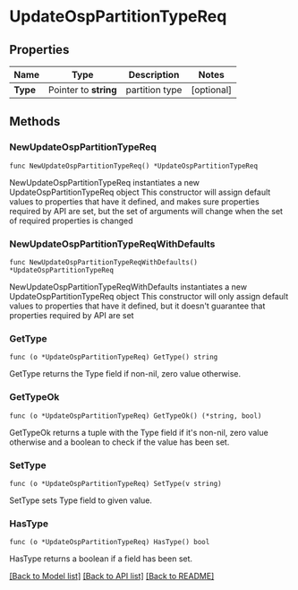 # UpdateOspPartitionTypeReq

## Properties

Name | Type | Description | Notes
------------ | ------------- | ------------- | -------------
**Type** | Pointer to **string** | partition type | [optional] 

## Methods

### NewUpdateOspPartitionTypeReq

`func NewUpdateOspPartitionTypeReq() *UpdateOspPartitionTypeReq`

NewUpdateOspPartitionTypeReq instantiates a new UpdateOspPartitionTypeReq object
This constructor will assign default values to properties that have it defined,
and makes sure properties required by API are set, but the set of arguments
will change when the set of required properties is changed

### NewUpdateOspPartitionTypeReqWithDefaults

`func NewUpdateOspPartitionTypeReqWithDefaults() *UpdateOspPartitionTypeReq`

NewUpdateOspPartitionTypeReqWithDefaults instantiates a new UpdateOspPartitionTypeReq object
This constructor will only assign default values to properties that have it defined,
but it doesn't guarantee that properties required by API are set

### GetType

`func (o *UpdateOspPartitionTypeReq) GetType() string`

GetType returns the Type field if non-nil, zero value otherwise.

### GetTypeOk

`func (o *UpdateOspPartitionTypeReq) GetTypeOk() (*string, bool)`

GetTypeOk returns a tuple with the Type field if it's non-nil, zero value otherwise
and a boolean to check if the value has been set.

### SetType

`func (o *UpdateOspPartitionTypeReq) SetType(v string)`

SetType sets Type field to given value.

### HasType

`func (o *UpdateOspPartitionTypeReq) HasType() bool`

HasType returns a boolean if a field has been set.


[[Back to Model list]](../README.md#documentation-for-models) [[Back to API list]](../README.md#documentation-for-api-endpoints) [[Back to README]](../README.md)



